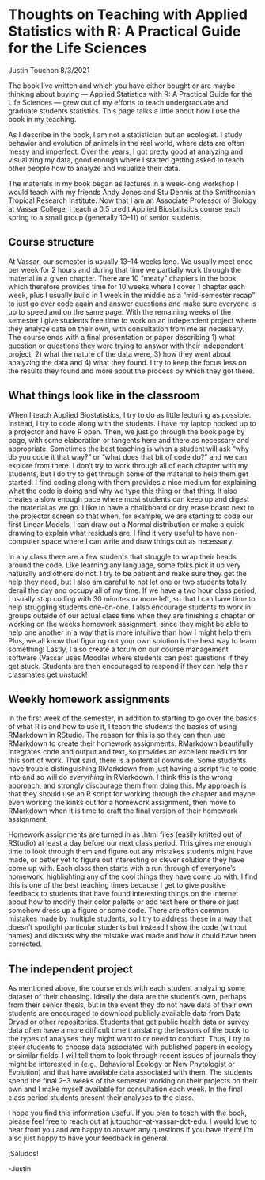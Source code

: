 Thoughts on Teaching with Applied Statistics with R: A Practical Guide
for the Life Sciences
================
Justin Touchon
8/3/2021

The book I’ve written and which you have either bought or are maybe
thinking about buying — Applied Statistics with R: A Practical Guide for
the Life Sciences — grew out of my efforts to teach undergraduate and
graduate students statistics. This page talks a little about how I use
the book in my teaching.

As I describe in the book, I am not a statistician but an ecologist. I
study behavior and evolution of animals in the real world, where data
are often messy and imperfect. Over the years, I got pretty good at
analyzing and visualizing my data, good enough where I started getting
asked to teach other people how to analyze and visualize their data.

The materials in my book began as lectures in a week-long workshop I
would teach with my friends Andy Jones and Stu Dennis at the Smithsonian
Tropical Research Institute. Now that I am an Associate Professor of
Biology at Vassar College, I teach a 0.5 credit Applied Biostatistics
course each spring to a small group (generally 10–11) of senior
students.

## Course structure

At Vassar, our semester is usually 13–14 weeks long. We usually meet
once per week for 2 hours and during that time we partially work through
the material in a given chapter. There are 10 “meaty” chapters in the
book, which therefore provides time for 10 weeks where I cover 1 chapter
each week, plus I usually build in 1 week in the middle as a
“mid-semester recap” to just go over code again and answer questions and
make sure everyone is up to speed and on the same page. With the
remaining weeks of the semester I give students free time to work on an
independent project where they analyze data on their own, with
consultation from me as necessary. The course ends with a final
presentation or paper describing 1) what question or questions they were
trying to answer with their independent project, 2) what the nature of
the data were, 3) how they went about analyzing the data and 4) what
they found. I try to keep the focus less on the results they found and
more about the process by which they got there.

## What things look like in the classroom

When I teach Applied Biostatistics, I try to do as little lecturing as
possible. Instead, I try to code along with the students. I have my
laptop hooked up to a projector and have R open. Then, we just go
through the book page by page, with some elaboration or tangents here
and there as necessary and appropriate. Sometimes the best teaching is
when a student will ask “why do you code it that way?” or “what does
that bit of code do?” and we can explore from there. I don’t try to work
through all of each chapter with my students, but I do try to get
through some of the material to help them get started. I find coding
along with them provides a nice medium for explaining what the code is
doing and why we type this thing or that thing. It also creates a slow
enough pace where most students can keep up and digest the material as
we go. I like to have a chalkboard or dry erase board next to the
projector screen so that when, for example, we are starting to code our
first Linear Models, I can draw out a Normal distribution or make a
quick drawing to explain what residuals are. I find it very useful to
have non-computer space where I can write and draw things out as
necessary.

In any class there are a few students that struggle to wrap their heads
around the code. Like learning any language, some folks pick it up very
naturally and others do not. I try to be patient and make sure they get
the help they need, but I also am careful to not let one or two students
totally derail the day and occupy all of my time. If we have a two hour
class period, I usually stop coding with 30 minutes or more left, so
that I can have time to help struggling students one-on-one. I also
encourage students to work in groups outside of our actual class time
when they are finishing a chapter or working on the weeks homework
assignment, since they might be able to help one another in a way that
is more intuitive than how I might help them. Plus, we all know that
figuring out your own solution is the best way to learn something!
Lastly, I also create a forum on our course management software (Vassar
uses Moodle) where students can post questions if they get stuck.
Students are then encouraged to respond if they can help their
classmates get unstuck!

## Weekly homework assignments

In the first week of the semester, in addition to starting to go over
the basics of what R is and how to use it, I teach the students the
basics of using RMarkdown in RStudio. The reason for this is so they can
then use RMarkdown to create their homework assignments. RMarkdown
beautifully integrates code and output and text, so provides an
excellent medium for this sort of work. That said, there is a potential
downside. Some students have trouble distinguishing RMarkdown from just
having a script file to code into and so will do *everything* in
RMarkdown. I think this is the wrong approach, and strongly discourage
them from doing this. My approach is that they should use an R script
for working through the chapter and maybe even working the kinks out for
a homework assignment, then move to RMarkdown when it is time to craft
the final version of their homework assignment.

Homework assignments are turned in as .html files (easily knitted out of
RStudio) at least a day before our next class period. This gives me
enough time to look through them and figure out any mistakes students
might have made, or better yet to figure out interesting or clever
solutions they have come up with. Each class then starts with a run
through of everyone’s homework, highlighting any of the cool things they
have come up with. I find this is one of the best teaching times because
I get to give positive feedback to students that have found interesting
things on the internet about how to modify their color palette or add
text here or there or just somehow dress up a figure or some code. There
are often common mistakes made by multiple students, so I try to address
these in a way that doesn’t spotlight particular students but instead I
show the code (without names) and discuss why the mistake was made and
how it could have been corrected.

## The independent project

As mentioned above, the course ends with each student analyzing some
dataset of their choosing. Ideally the data are the student’s own,
perhaps from their senior thesis, but in the event they do not have data
of their own students are encouraged to download publicly available data
from Data Dryad or other repositories. Students that get public health
data or survey data often have a more difficult time translating the
lessons of the book to the types of analyses they might want to or need
to conduct. Thus, I try to steer students to choose data associated with
published papers in ecology or similar fields. I will tell them to look
through recent issues of journals they might be interested in (e.g.,
Behavioral Ecology or New Phytologist or Evolution) and that have
available data associated with them. The students spend the final 2–3
weeks of the semester working on their projects on their own and I make
myself available for consultation each week. In the final class period
students present their analyses to the class.

I hope you find this information useful. If you plan to teach with the
book, please feel free to reach out at jutouchon-at-vassar-dot-edu. I
would love to hear from you and am happy to answer any questions if you
have them! I’m also just happy to have your feedback in general.

¡Saludos!

-Justin
